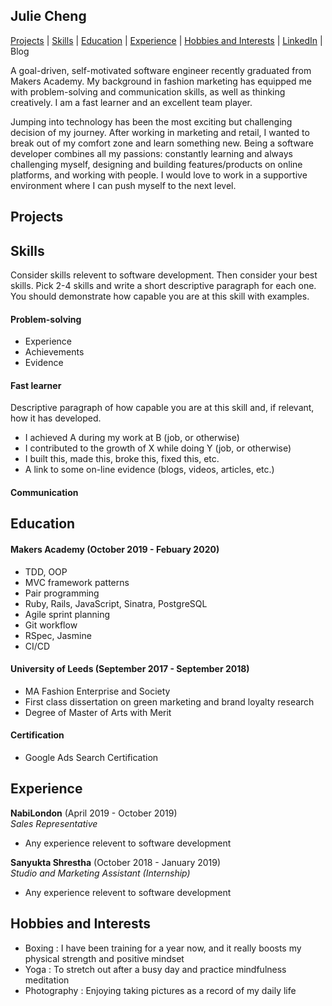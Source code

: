 ## Julie Cheng

[Projects](#projects) | [Skills](#skills) | [Education](#education) | [Experience](#experience) | [Hobbies and Interests](#hobbies-and-interests) | [LinkedIn](https://www.linkedin.com/in/julie-cheng-3b7613b6/) | Blog

A goal-driven, self-motivated software engineer recently graduated from Makers Academy. My background in fashion marketing has equipped me with problem-solving and communication skills, as well as thinking creatively. I am a fast learner and an excellent team player. 

Jumping into technology has been the most exciting but challenging decision of my journey. After working in marketing and retail, I wanted to break out of my comfort zone and learn something new. Being a software developer combines all my passions: constantly learning and always challenging myself, designing and building features/products on online platforms, and working with people. I would love to work in a supportive environment where I can push myself to the next level.

## Projects

## Skills

Consider skills relevent to software development. Then consider your best skills. Pick 2-4 skills and write a short descriptive paragraph for each one. You should demonstrate how capable you are at this skill with examples.

#### Problem-solving

- Experience
- Achievements
- Evidence

#### Fast learner

Descriptive paragraph of how capable you are at this skill and, if relevant, how it has developed.

- I achieved A during my work at B (job, or otherwise)
- I contributed to the growth of X while doing Y (job, or otherwise)
- I built this, made this, broke this, fixed this, etc.
- A link to some on-line evidence (blogs, videos, articles, etc.)

#### Communication

## Education

#### Makers Academy (October 2019 - Febuary 2020)

- TDD, OOP
- MVC framework patterns
- Pair programming
- Ruby, Rails, JavaScript, Sinatra, PostgreSQL
- Agile sprint planning
- Git workflow
- RSpec, Jasmine
- CI/CD

#### University of Leeds (September 2017 - September 2018)

- MA Fashion Enterprise and Society
- First class dissertation on green marketing and brand loyalty research
- Degree of Master of Arts with Merit

#### Certification 

- Google Ads Search Certification

## Experience

**NabiLondon** (April 2019 - October 2019)    
*Sales Representative*  
- Any experience relevent to software development

**Sanyukta Shrestha** (October 2018 - January 2019)   
*Studio and Marketing Assistant (Internship)*  
- Any experience relevent to software development

## Hobbies and Interests

- Boxing : I have been training for a year now, and it really boosts my physical strength and positive mindset
- Yoga : To stretch out after a busy day and practice mindfulness meditation
- Photography : Enjoying taking pictures as a record of my daily life
